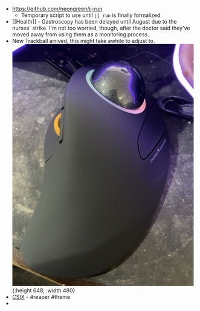 - https://github.com/neongreen/jj-run
	- Temporary script to use until `jj run` is finally formalized
- [[Health]] - Gastroscopy has been delayed until August due to the nurses' strike. I'm not too worried, though, after the doctor said they've moved away from using them as a monitoring process.
- New Trackball arrived, this might take awhile to adjust to.
   ![ProtoArc EM03.jpeg](../assets/ProtoArc_EM03_1752725046797_0.jpeg){:height 648, :width 480}
- [CSIX](https://additive.audio/csix/) - #reaper #theme
-
